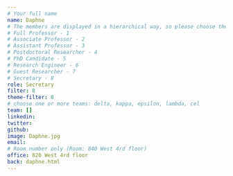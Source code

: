 ```yaml
---
# Your full name
name: Daphne
# The members are displayed in a hierarchical way, so please choose the role and filter from this list:
# Full Professor - 1
# Associate Professor - 2
# Assistant Professor - 3
# Postdoctoral Researcher - 4
# PhD Candidate - 5
# Research Engineer - 6
# Guest Researcher - 7
# Secretary - 8
role: Secretary
filter: 8
theme-filter: 8
# choose one or more teams: delta, kappa, epsilon, lambda, cel
team: []
linkedin:
twitter:
github:
image: Daphne.jpg
email:
# Room number only (Room: 840 West 4rd floor)
office: 820 West 4rd floor
back: daphne.html
---
```




